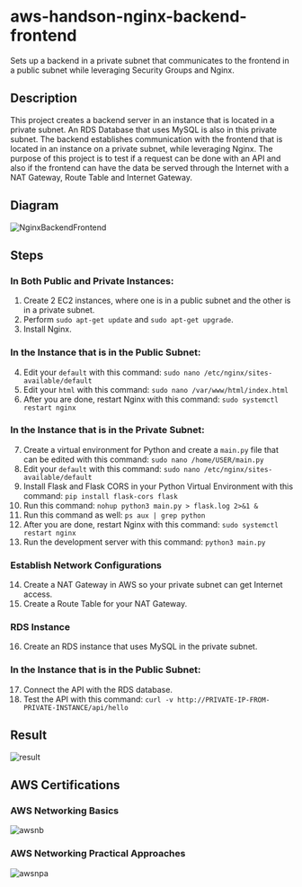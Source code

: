 # aws-handson-nginx-backend-frontend
Sets up a backend in a private subnet that communicates to the frontend in a public subnet while leveraging Security Groups and Nginx.

## Description
This project creates a backend server in an instance that is located in a private subnet. An RDS Database that uses MySQL is also in this private subnet. The backend establishes communication with the frontend that is located in an instance on a private subnet, while leveraging Nginx. The purpose of this project is to test if a request can be done with an API and also if the frontend can have the data be served through the Internet with a NAT Gateway, Route Table and Internet Gateway.

## Diagram
![NginxBackendFrontend](https://github.com/user-attachments/assets/83ece077-9e18-43df-ae3c-ed242a8404b8)

## Steps
### In Both Public and Private Instances:
1. Create 2 EC2 instances, where one is in a public subnet and the other is in a private subnet.
2. Perform `sudo apt-get update` and `sudo apt-get upgrade`.
3. Install Nginx.
### In the Instance that is in the Public Subnet:
4. Edit your `default` with this command: `sudo nano /etc/nginx/sites-available/default`
5. Edit your `html` with this command: `sudo nano /var/www/html/index.html`
6. After you are done, restart Nginx with this command: `sudo systemctl restart nginx`
### In the Instance that is in the Private Subnet:
7. Create a virtual environment for Python and create a `main.py` file that can be edited with this command: `sudo nano /home/USER/main.py`
8. Edit your `default` with this command: `sudo nano /etc/nginx/sites-available/default`
9. Install Flask and Flask CORS in your Python Virtual Environment with this command: `pip install flask-cors flask`
10. Run this command: `nohup python3 main.py > flask.log 2>&1 &`
11. Run this command as well: `ps aux | grep python`
12. After you are done, restart Nginx with this command: `sudo systemctl restart nginx`
13. Run the development server with this command: `python3 main.py`
### Establish Network Configurations
14. Create a NAT Gateway in AWS so your private subnet can get Internet access.
15. Create a Route Table for your NAT Gateway.
### RDS Instance
16. Create an RDS instance that uses MySQL in the private subnet. 
### In the Instance that is in the Public Subnet:
17. Connect the API with the RDS database.
18. Test the API with this command: `curl -v http://PRIVATE-IP-FROM-PRIVATE-INSTANCE/api/hello`

## Result
![result](https://github.com/user-attachments/assets/8000af35-356d-49ea-8338-f8bdca2350bc)

## AWS Certifications

### AWS Networking Basics
![awsnb](https://github.com/user-attachments/assets/b6eec38e-f54a-4bc3-8a9f-043907b1338c)

### AWS Networking Practical Approaches
![awsnpa](https://github.com/user-attachments/assets/d95bae46-af28-49ad-8688-345a06a8846b)
